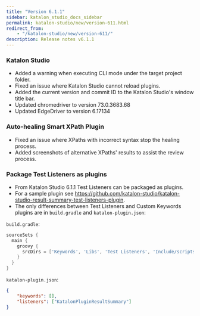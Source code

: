 ```yaml
---
title: "Version 6.1.1"
sidebar: katalon_studio_docs_sidebar
permalink: katalon-studio/new/version-611.html
redirect_from:
    - "/katalon-studio/new/version-611/"
description: Release notes v6.1.1
---
```


### Katalon Studio

* Added a warning when executing CLI mode under the target project folder.
* Fixed an issue where Katalon Studio cannot reload plugins.
* Added the current version and commit ID to the Katalon Studio's window title bar.
* Updated chromedriver to version 73.0.3683.68
* Updated EdgeDriver to version 6.17134

### Auto-healing Smart XPath Plugin

* Fixed an issue where XPaths with incorrect syntax stop the healing process.
* Added screenshots of alternative XPaths' results to assist the review process.

### Package Test Listeners as plugins

* From Katalon Studio 6.1.1 Test Listeners can be packaged as plugins.
* For a sample plugin see https://github.com/katalon-studio/katalon-studio-result-summary-test-listeners-plugin.
* The only differences between Test Listeners and Custom Keywords plugins are in `build.gradle` and `katalon-plugin.json`:

`build.gradle`:
```groovy
sourceSets {
  main {
    groovy {
      srcDirs = ['Keywords', 'Libs', 'Test Listeners', 'Include/scripts/groovy']
    }
  }
}
```

`katalon-plugin.json`:
```json
{
	"keywords": [],
	"listeners": ["KatalonPluginResultSummary"]
}
```
